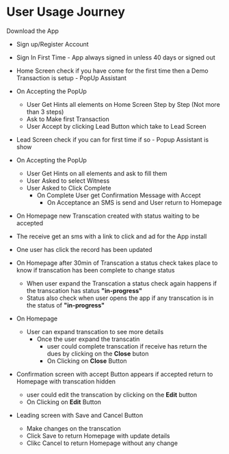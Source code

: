 # User Usage Journey

Download the App 
- Sign up/Register Account
- Sign In First Time - App always signed in unless 40 days or signed out 

- Home Screen check if you have come for the first time then a Demo Transaction is setup - PopUp Assistant 
- On Accepting the PopUp
  - User Get Hints all elements on Home Screen Step by Step (Not more than 3 steps)
  - Ask to Make first Transaction
  - User Accept by clicking Lead Button which take to Lead Screen

- Lead Screen check if you can for first time if so - Popup Assistant is show
- On Accepting the PopUp
  - User Get Hints on all elements and ask to fill them
  - User Asked to select Witness
  - User Asked to Click Complete
    - On Complete User get Confirmation Message with Accept
      - On Acceptance an SMS is send and User return to Homepage
- On Homepage new Transcation created with status waiting to be accepted
- The receive get an sms with a link to click and ad for the App install
- One user has click the record has been updated
- On Homepage after 30min of Transcation a status check takes place to know if transcation has been complete to change status
  - When user expand the Transcation a status check again happens if the transcation has status **"in-progress"**
  - Status also check when user opens the app if any transcation is in the status of **"in-progress"**

- On Homepage 
  - User can expand transcation to see more details
    - Once the user expand the transcatin 
      - user could complete transcation if receive has return the dues by clicking on the **Close** buton
      - On Clicking on **Close** Button
- Confirmation screen with accept Button appears if accepted return to Homepage with transcation hidden

    - user could edit the transcation by clicking on the **Edit** button
    - On Clicking on **Edit** Button
- Leading screen with Save and Cancel Button 
  - Make changes on the transcation
  - Click Save to return Homepage with update details
  - Clikc Cancel to return Homepage without any change

  

